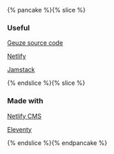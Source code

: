 {% pancake %}{% slice %}<h3 id="useful">Useful</h3><p><a href="https://github.com/Quinten/geuze">Geuze source code</a></p><p><a href="https://app.netlify.com/">Netlify</a></p><p><a href="https://jamstack.org/">Jamstack</a></p>{% endslice %}{% slice %}<h3 id="madewith">Made with</h3><p><a href="https://www.netlifycms.org/">Netlify CMS</a></p><p><a href="https://www.11ty.dev/">Eleventy</a></p>{% endslice %}{% endpancake %}